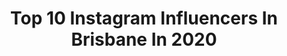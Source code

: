 ---
title: Top 10 Instagram Influencers In Brisbane In 2020
description: Identify the most popular Instagram accounts on inBeat.
platform: Instagram
profiles:
  - username: "charlotttelacey"
    fullname: "Binks"
    location: "Australia"
    followers: 7685
    engagement: 991
    commentsToLikes: 0.017102
    avatar: "https://scontent-lhr8-1.cdninstagram.com/v/t51.2885-19/s320x320/92680120_1640299832760568_3204422456131452928_n.jpg?_nc_ht=scontent-lhr8-1.cdninstagram.com&_nc_ohc=qOnEP5mgDLoAX8w7KpB&oh=44cc22b189ac099e74ca2666bd5b6846&oe=5EBC738E"
    verified: false
    hashtags: "#letan, #uberdark, #uberstay, #backwards"
  - username: "hxodu"
    fullname: "hd | Australia"
    location: "Australia"
    followers: 5210
    engagement: 1154
    commentsToLikes: 0.145399
    avatar: "https://scontent-lhr8-1.cdninstagram.com/v/t51.2885-19/s320x320/72086423_494183401427123_8632538683301429248_n.jpg?_nc_ht=scontent-lhr8-1.cdninstagram.com&_nc_ohc=g5myw7IgKEIAX8qnS8k&oh=4f1371ec9c42212bc9d50c09ca054723&oe=5EB90171"
    verified: false
    hashtags: "#visitqueensland, #puregoldcoast, #droneglobe, #lifewelltravelled"
  - username: "brisbane"
    fullname: "@BRISBANE"
    location: "Australia"
    followers: 103462
    engagement: 251
    commentsToLikes: 0.024833
    avatar: "https://scontent-ams4-1.cdninstagram.com/v/t51.2885-19/s320x320/84064214_200382301070438_2355573245828136960_n.jpg?_nc_ht=scontent-ams4-1.cdninstagram.com&_nc_ohc=-70rigl3r4oAX-3-MX7&oh=bbb9460842ad0a144bdc8c387465c4c1&oe=5EB6AEE7"
    verified: false
    hashtags: "#mybrisbane"
  - username: "lakotaajohnson"
    fullname: "Lakota 🐒"
    location: "Australia"
    followers: 239751
    engagement: 1477
    commentsToLikes: 0.049182
    avatar: "https://scontent-ams4-1.cdninstagram.com/v/t51.2885-19/s320x320/91895552_825278024636951_5374572871345504256_n.jpg?_nc_ht=scontent-ams4-1.cdninstagram.com&_nc_ohc=9yjMemSVkrMAX8DWSvH&oh=b31066c124e695486e1f1902aa51d74a&oe=5EB8C622"
    verified: false
    hashtags: "#pumaau, #ad, #outfit, #suspiciousantwerppartner"
  - username: "isabella_fiori"
    fullname: "BELLA"
    location: "Australia"
    followers: 654455
    engagement: 940
    commentsToLikes: 0.020958
    avatar: "https://scontent-ams4-1.cdninstagram.com/v/t51.2885-19/s320x320/64268523_463067957820038_2743154796880986112_n.jpg?_nc_ht=scontent-ams4-1.cdninstagram.com&_nc_ohc=sOpVISaWi9oAX_L0qNC&oh=177510a456dd0b171e2b5fde72ff3cbd&oe=5EBA96A3"
    verified: false
    hashtags: "#easybreezybeautiful, #covergirlau, #covergirlcrueltyfree, #easybreezybeautiful"
  - username: "saltysaif"
    fullname: "SAIF PHOTOGRAPHY"
    location: "Australia"
    followers: 5290
    engagement: 1125
    commentsToLikes: 0.132931
    avatar: "https://scontent-amt2-1.cdninstagram.com/v/t51.2885-19/s320x320/36993493_197116601149976_184566908056502272_n.jpg?_nc_ht=scontent-amt2-1.cdninstagram.com&_nc_ohc=lGayXdH8OlkAX8WTxBN&oh=408926b4530f0dcd4f8004f8a255e105&oe=5EBAF2FE"
    verified: false
    hashtags: ""
  - username: "lindsayxlinay"
    fullname: ""
    location: "Australia"
    followers: 8383
    engagement: 921
    commentsToLikes: 0.088082
    avatar: "https://scontent-ams4-1.cdninstagram.com/v/t51.2885-19/s320x320/90988854_230574481652973_5294014845539057664_n.jpg?_nc_ht=scontent-ams4-1.cdninstagram.com&_nc_ohc=g7QNLe_rbZsAX-ALQR9&oh=3111948f6129771ea735c733d46f66c0&oe=5EB8AA67"
    verified: false
    hashtags: "#wildlands, #oscarwylee, #selfisolating"
  - username: "miss_gemma_fied"
    fullname: "💥 GEMMA KARSTEN 💥"
    location: "Australia"
    followers: 76688
    engagement: 367
    commentsToLikes: 0.045317
    avatar: "https://scontent-ams4-1.cdninstagram.com/v/t51.2885-19/s320x320/47585089_528176797592625_2219034981357846528_n.jpg?_nc_ht=scontent-ams4-1.cdninstagram.com&_nc_ohc=HCtlFCs86YYAX905-iA&oh=7778b3182f23071862307efa2b3ba204&oe=5EB91FA5"
    verified: false
    hashtags: "#sisters, #reunited, #thoseeyes, #hmua"
  - username: "jade.syrett"
    fullname: "JADE"
    location: "Australia"
    followers: 50814
    engagement: 333
    commentsToLikes: 0.059239
    avatar: "https://scontent-ams4-1.cdninstagram.com/v/t51.2885-19/s320x320/91794657_269280294078771_5141130283432542208_n.jpg?_nc_ht=scontent-ams4-1.cdninstagram.com&_nc_ohc=n9F7lanklMMAX8n-sYS&oh=8c9ea5ea237c7b059d4c0b5deb341f38&oe=5EB516E3"
    verified: false
    hashtags: "#brisbanemodel, #portraitmood, #nightout, #sport"
  - username: "charlotte.thompson"
    fullname: "char ♡"
    location: "Australia"
    followers: 26535
    engagement: 368
    commentsToLikes: 0.068470
    avatar: "https://scontent-atl3-1.cdninstagram.com/v/t51.2885-19/s320x320/83549525_468738834003119_3692457597111107584_n.jpg?_nc_ht=scontent-atl3-1.cdninstagram.com&_nc_ohc=_b-zPl5x5SgAX-4upbJ&oh=1b4fde99882f38039f15f13f0d9120c1&oe=5EBBF7A3"
    verified: false
    hashtags: ""
---